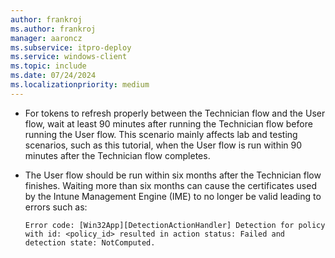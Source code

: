 ```yaml
---
author: frankroj
ms.author: frankroj
manager: aaroncz
ms.subservice: itpro-deploy
ms.service: windows-client
ms.topic: include
ms.date: 07/24/2024
ms.localizationpriority: medium
---
```


<!-- This file is shared by the following articles:

pre-provisioning/azure-ad-join-user-flow.md
pre-provisioning/hybrid-azure-ad-join-user-flow.md

Headings are driven by article context. -->

- For tokens to refresh properly between the Technician flow and the User flow, wait at least 90 minutes after running the Technician flow before running the User flow. This scenario mainly affects lab and testing scenarios, such as this tutorial, when the User flow is run within 90 minutes after the Technician flow completes.

- The User flow should be run within six months after the Technician flow finishes. Waiting more than six months can cause the certificates used by the Intune Management Engine (IME) to no longer be valid leading to errors such as:

    `Error code: [Win32App][DetectionActionHandler] Detection for policy with id: <policy_id> resulted in action status: Failed and detection state: NotComputed.`